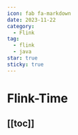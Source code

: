 ```yaml
---
icon: fab fa-markdown
date: 2023-11-22
category:
  - Flink
tag:
  - flink
  - java
star: true
sticky: true
---
```


# Flink-Time

[[toc]]
---
